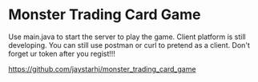 # Monster Trading Card Game

Use main.java to start the server to play the game.
Client platform is still developing.
You can still use postman or curl to pretend as a client.
Don't forget ur token after you regist!!!

https://github.com/jaystarhj/monster_trading_card_game
